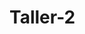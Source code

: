 Taller-2
========
<!DOCTYPE html>
<html lang="es">
<head>
<meta charset="iso-8859-1"
<meta name="description" content="Ejemplo de HTML5">
<meta name="keywords" content="HTML5, CSS3, JavaScript">
<title> Taller 1 </title>
 
 
<link rel="stylesheet" herf="misestilos.css"><!-- Esta linea de codigo sirve para llamar las hojas de estilos css -->
 
 
<!-- Funcion para identificar numero par e impar  -->
<script type="text/javascript"> 
var num = prompt("Ingresa un numero");
 
var Resultado = parImpar(num);
alert("El numero "+num+" es "+Resultado);
 
function parImpar(numero) {
  if(num % 2 == 0) {
    return " par ";
  }
  else {
    return " impar ";
  }
}
</script>
